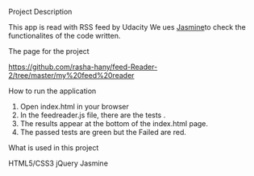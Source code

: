 
Project Description 

This app is read with RSS feed by Udacity
We ues [Jasmine](https://jasmine.github.io/)to check the functionalites of the code written.

The page for the project 

https://github.com/rasha-hany/feed-Reader-2/tree/master/my%20feed%20reader

How to run the application

1)  Open index.html in your browser
2)  In the feedreader.js file, there are the tests . 
3) The results  appear at the bottom of the index.html page.
4) The passed tests are green but the Failed are red.

What is used in this project 

HTML5/CSS3
jQuery
Jasmine
